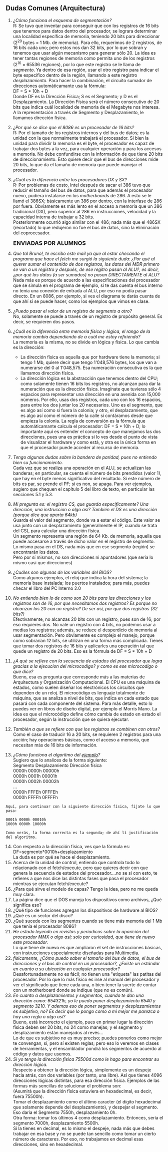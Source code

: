## Dudas Comunes (Arquitectura)

1.  _¿Cómo funciona el esquema de segmentación?_  
    R: Se tuvo que inventar para conseguir que con los registros de 16 bits que tenemos para datos dentro del procesador, se lograra determinar una localidad específica de memoria, teniendo 20 bits para direccionar (2<sup>20</sup> bytes = 1 Mb. de memoria). Para ello, requerimos de 2 registros, de 16 bits cada uno; pero estos nos dan 32 bits, por lo que sobran y tenemos que usar algún mecanismo para generar sólo 20\. La idea es tener tantas regiones de memoria como permita uno de los registros (2<sup>16</sup> = 65536 regiones), por lo que este registro se le llama de _segmento_. Ya dentro de esa región, usar el otro registro para indicar el byte específico dentro de la región, llamando a este registro _desplazamiento_. Para hacer la combinación, el circuito sumador de direcciones automáticamante usa la fórmula:  
    DF = S * 10h + D  
    Donde DF es la Dirección Física; S es el Segmento; y D es el Desplazamiento. La Dirección Física será el número consecutivo de 20 bits que indica cuál localidad de memoria de el Megabyte nos interesa. A la representación a través de Segmento y Desplazamiento, le llamamos dirección física.
2.  _¿Por qué se dice que el 8086 es un procesador de 16 bits?_  
    R: Por el tamaño de los registros internos y del bus de datos; es la unidad con la que normalmente trabajará el procesador. Si bien la unidad para dividir la memoria es el byte, el procesador es capaz de trabajar dos bytes a la vez, para cualquier operación y para los accesos a memoria. No debe confundirse con la información de que tiene 20 bits de direccionamiento. Esto quiere decir que el bus de direcciones mide 20 bits, lo que da el tamaño de memoria que puede manejar el procesador.
3.  _¿Cuál es la diferencia entre los procesadores DX y SX?_  
    R: Por problemas de costo, Intel después de sacar el 386 tuvo que reducir el tamaño del bus de datos, para que además el procesador nuevo, pudiera instalarse en los _motherboards_ de 286\. A esto se le llamó el 386SX; básicamente un 386 por dentro, con la interfase de 286 por fuera. Obviamente es más lento en el acceso a memoria que un 386 tradicional (DX), pero superior al 286 en instrucciones, velocidad y la capacidad interna de trabajar a 32 bits.  
    Posteriormente ocurrió algo similar con el 486; nada más que el 486SX (recortado) lo que redujeron no fue el bus de datos, sino la eliminación del coprocesador.  

    **<font size="+1">ENVIADAS POR ALUMNOS</font>**  

4.  _Que tal Bruno!, te escribo este mail ya que al estar checando el programa que hace el fetch me surgió la siguiente duda: ¿Por qué al querer sumar el contenido de dos registros, los datos del MDR primero se van a un registro y después, de ese regitro pasan al ALU?, es decir, ¿por qué los datos (a ser sumados) no pasan DIRECTAMENTE al ALU?_  
    Nada más es porque de acuerdo a las especificaciones del procesador que se simula en el programa de ejemplo, si te das cuenta el bus interno no tenía una conexión de entrada al ALU, por eso no podía pasar directo. En un 8086, por ejemplo, si ves el diagrama te darás cuenta de que ahí sí se puede hacer, como los ejemplos que vimos en clase.
5.  _¿Puedo pasar el valor de un registro de segmento a otro?_  
    No, solamente se puede a través de un registro de propósito general. Es decir, se requieren dos pasos.
6.  _¿Cuál es la diferencia entre memoria física y lógica, el rango de la memoria cambia dependiendo de a cuál me estoy refiriendo?_  
    La memoria es la misma, no se divide en lógica y física. Lo que cambia es la dirección:  
    - La dirección física es aquella que por hardware tiene la memoria; si tengo 1 Mb, quiere decir que tengo 1'048,576 bytes, los que van a numerarse del 0 al 1'048,575\. Esa numeración consecutiva es la que llamamos dirección física.  
    - La dirección lógica es la abstracción que tenemos dentro del CPU; como solamente tienen 16 bits los registros, no alcanzan para dar la numeración que es la dirección física. Imagínate que tuvieras sólo 4 espacios para representar una dirección en una avenida con 15,000 números. Por ello, usas dos registros, cada uno con los 16 espacios, para entre los dos juntar los 20 necesarios. Uno es el segmento, que es algo así como si fuera la colonia; y otro, el desplazamiento, que es algo así como el número de la calle si contáramos desde que empieza la colonia. La regla de conversión es la fórmula que automáticamante calcula el procesador: DF = S * 10h + D; lo importante aquí es entender el concepto de que manejamos las dos direcciones, pues una es práctica si lo ves desde el punto de vista de visualizar el hardware y como está, y otra es la única forma en que el procesador puede acceder al recurso de memoria.
7.  _Tengo algunas dudas sobre la bandera de paridad, pues no entiendo bien su funcionamiento._  
    Cada vez que se realiza una operación en el ALU, se actualizan las banderas; en particular, se cuenta el número de bits prendidos (valor 1), que hay en el byte menos significativo del resultado. Si este número de bits es par, se prende el PF; si es non, se apaga. Para ver ejemplos, sugiero que chequen el capítulo 5 del libro de texto, en particular las secciones 5.1 y 5.3.
8.  _Mi pregunta es: el registro CS, que guarda especificamente? Una dirección, una instruccion o algo asi? También el DS es una dirección (porque dice que aparta 64kb)_  
    Guarda el valor del segmento, donde va a estar el código. Este valor se usa junto con un desplazamiento (generalmente el IP, cuando se trata del CS), para calcular una dirección física.  
    Un segmento representa una región de 64 Kb. de memoria, aquella que puede accesarse a través de dicho valor en el registro de segmento.  
    Lo mismo pasa en el DS, nada más que en ese segmento (región) se encontrarán los datos.  
    Pero por sí mismos, no son direcciones ni apuntadores (que sería lo mismo casi que direcciones)
9.  _¿Cuáles son algunas de las variables del BIOS?_  
    Como algunos ejemplos, el reloj que indica la hora del sistema; la memoria base instalada; los puertos instalados; para más, puedes checar el libro del PC Interno 2.0
10.  _No entiendo bien lo de como son 20 bits para las direcciones y los registros son de 16, por que necesitamos dos registros? Es porque no alcanzan los 20 con un registro? De ser asi, por que dos registros (32 bits?)_  
    Efectivamente, no alcanzas 20 bits con un registro, pues son de 16; por eso requieres dos. No vale un registro con 4 bits, no podemos usar a medias los registros; además, se reduce el desperdicio de memoria al usar segmentación. Pero obviamente es complejo el manejo, porque como sobrarían 12 bits, se utilizan en una forma más complicada. Tienes que tomar dos registros de 16 bits y aplicarles una operación tal que quede un registro de 20 bits. Eso es la fórmula de DF = S * 10h + D
11.  _¿A qué se refiere con la secuencia de estados del procesador que logra gracias a la ejecucion del microcodigo? y como es ese microcodigo o que dice?_  
    Bueno, esa es pregunta que corresponde más a las materias de Arquitectura y Organización Computacional. El CPU es una máquina de estados, como suelen diseñar los electrónicos los circuitos que dependen de un reloj. El microcódigo es lenguaje totalmente de máquina, que se analiza a nivel de bits, que indica en cada estado que pasará con cada componente del sistema. Para más detalle, esto lo puedes ver en libros de diseño digital, por ejemplo el Morris Mano. La idea es que el microcódigo define cómo cambia de estado en estado el procesador, según la instrucción que se quiera ejecutar.
12.  _También a que se refiere con que los registros se combinen con otros?_  
    Como el caso de traducir 16 a 20 bits, se requieren 2 registros para una acción; hay operaciones básicas, como el acceso a memoria, que necesitan más de 16 bits de información.
13.  _¿Cómo funciona el algoritmo del [ejemplo](../Ejemplos/ejem02.md)?_  
    Sugiero que lo analices de la forma siguiente:  
    Segmento Desplazamiento Dirección física  
    0000h 0000h 00000h  
    0000h 0001h 00001h  
    0000h 0002h 00002h  
    ...  
    0000h FFFEh 0FFFEh  
    0000h FFFFh 0FFFFh  

    Aquí, para continuar con la siguiente dirección física, fíjate lo que pasa:  

    0001h 0000h 00010h  
    1000h 0000h 10000h  

    Como verás, la forma correcta es la segunda; de ahí lí justificación del algoritmo.
14.  Con respecto a la dirección física, ves que la fórmula es:  
    DF=segmento*0010h+desplazamiento  
    La duda es por qué se hace el desplazamiento.
15.  Acerca de la unidad de control, entiendo que controla todo lo relacionado con el fetch/execute, pero que quieres decir con que genera la secuencia de estados del procesador....no se si con esto, te refieres a que nos dice las distintas fases que pasa el procesador mientras se ejecutan fetch/execute?
16.  ¿Para qué sirve el modelo de capas? Tengo la idea, pero no me queda muy clara.
17.  La página dice que el DOS maneja los dispositivos como archivos, ¿Qué significa eso?
18.  ¿Qué tipo de funciones agregan los dispositivos de hardware al BIOS?
19.  ¿Qué es un sector del disco?
20.  ¿Qué sucede con los segmentos cuando se tiene más memoria del 1 Mb que tenía el procesador 8086?
21.  _He estado leyendo en revistas y periodicos sobre la aparición del procesador MMX o algo así; solo por curiosidad, que tiene de nuevo este procesador._  
    Lo que tiene de nuevo es que ampliaron el set de instrucciones básicas, con instrucciones especialmente diseñadas para Multimedia.
22.  _físicamente, ¿Cómo puedo saber el tamaño del bus de datos, el bus de direcciones y el bus de control en un procesador?, ¿Existe un estándar en cuanto a su ubicación en cualquier procesador?_  
    Desafortunadamente no es fácil; no tienen una "etiqueta" las patitas del procesador. Por lo que lo más físico es irse al manual del procesador y ver el significado que tiene cada una, o bien tener la suerte de contar con un motherboard donde se indique (que no es común).
23.  _En cuanto a desplazamientos y segmentos, cuando te dan una dirección como: 654321h, yo le puedo poner desplazamiento 6540 y segmento 3210\. Y ademas eso de poner segmentos y desplazamientos es subjetivo, no? Es decir que lo pongo como a mi mejor me parezca o hay una regla o algo asi?_  
    Bueno, está incorrecto el ejemplo, pues en primer lugar la dirección física deben ser 20 bits, no 24 como manejas; y el segmento y desplazamiento están manejados al revés...  
    Lo de que es subjetivo no es muy preciso; puedes ponerlos como mejor te convengan, sí, pero sí existen reglas; pero eso lo veremos en clases de herramientas, y el ensamblador pondrá los segmentos de acuerdo al código y datos que usemos.
24.  _Si yo tengo la dirección fisica 75500d como le hago para encontrar su dirección lógica._  
    Respecto a obtener la dirección lógica, simplemente es un despeje hacia atrás, con dos variables (por tanto, una libre). Así que tienes 4096 direcciones lógicas distintas, para esa dirección física. Ejemplos de las formas más sencillas de solucionar el problema son:  
    (Asumirá que la dirección física estuviera en hexadecimal, es decir, fuera 75500h).  
    Tomar el desplazamiento como el último caracter (el dígito hexadecimal que solamente depende del desplazamiento), y despejar el segmento. Eso daría el Segmento 7550h, desplazamiento 0h.  
    Otra forma: tomar los últimos 4 como desplazamiento. Entonces, sería el segmento 7000h, desplazamiento 5500h.  
    Si la tienes en decimal, es lo mismo el despeje, nada más que debes trabajar en esa base y no se puede tan sencillo como tomar un cierto número de caracteres. Por eso, no trabajamos en decimal esas direcciones, sino en hexadecimal.